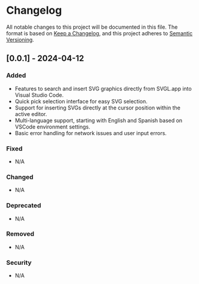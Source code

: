 # Changelog

All notable changes to this project will be documented in this file. The format is based on [Keep a Changelog](https://keepachangelog.com/en/1.0.0/), and this project adheres to [Semantic Versioning](https://semver.org/spec/v2.0.0.html).

## [0.0.1] - 2024-04-12

### Added

- Features to search and insert SVG graphics directly from SVGL.app into Visual Studio Code.
- Quick pick selection interface for easy SVG selection.
- Support for inserting SVGs directly at the cursor position within the active editor.
- Multi-language support, starting with English and Spanish based on VSCode environment settings.
- Basic error handling for network issues and user input errors.

### Fixed

- N/A

### Changed

- N/A

### Deprecated

- N/A

### Removed

- N/A

### Security

- N/A
